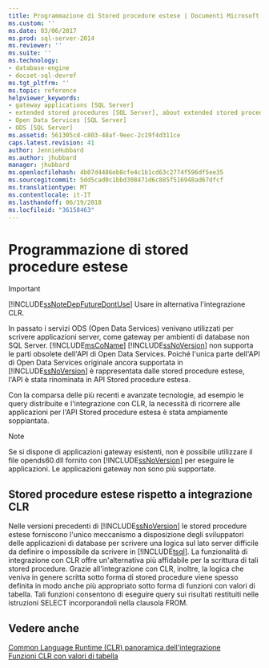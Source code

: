 ```yaml
---
title: Programmazione di Stored procedure estese | Documenti Microsoft
ms.custom: ''
ms.date: 03/06/2017
ms.prod: sql-server-2014
ms.reviewer: ''
ms.suite: ''
ms.technology:
- database-engine
- docset-sql-devref
ms.tgt_pltfrm: ''
ms.topic: reference
helpviewer_keywords:
- gateway applications [SQL Server]
- extended stored procedures [SQL Server], about extended stored procedures
- Open Data Services [SQL Server]
- ODS [SQL Server]
ms.assetid: 561305cd-c803-48af-9eec-2c19f4d311ce
caps.latest.revision: 41
author: JennieHubbard
ms.author: jhubbard
manager: jhubbard
ms.openlocfilehash: 4b07d4486eb8cfe4c1b1cd63c2774f596df5ee35
ms.sourcegitcommit: 5dd5cad0c1bbd308471d6c885f516948ad67dfcf
ms.translationtype: MT
ms.contentlocale: it-IT
ms.lasthandoff: 06/19/2018
ms.locfileid: "36158463"
---
```

# <a name="programming-extended-stored-procedures"></a>Programmazione di stored procedure estese
    
> [!IMPORTANT]  
>  [!INCLUDE[ssNoteDepFutureDontUse](../../includes/ssnotedepfuturedontuse-md.md)] Usare in alternativa l'integrazione CLR.  
  
 In passato i servizi ODS (Open Data Services) venivano utilizzati per scrivere applicazioni server, come gateway per ambienti di database non SQL Server. [!INCLUDE[msCoName](../../includes/msconame-md.md)] [!INCLUDE[ssNoVersion](../../includes/ssnoversion-md.md)] non supporta le parti obsolete dell'API di Open Data Services. Poiché l'unica parte dell'API di Open Data Services originale ancora supportata in [!INCLUDE[ssNoVersion](../../includes/ssnoversion-md.md)] è rappresentata dalle stored procedure estese, l'API è stata rinominata in API Stored procedure estesa.  
  
 Con la comparsa delle più recenti e avanzate tecnologie, ad esempio le query distribuite e l'integrazione con CLR, la necessità di ricorrere alle applicazioni per l'API Stored procedure estesa è stata ampiamente soppiantata.  
  
> [!NOTE]  
>  Se si dispone di applicazioni gateway esistenti, non è possibile utilizzare il file opends60.dll fornito con [!INCLUDE[ssNoVersion](../../includes/ssnoversion-md.md)] per eseguire le applicazioni. Le applicazioni gateway non sono più supportate.  
  
## <a name="extended-stored-procedures-vs-clr-integration"></a>Stored procedure estese rispetto a integrazione CLR  
 Nelle versioni precedenti di [!INCLUDE[ssNoVersion](../../includes/ssnoversion-md.md)] le stored procedure estese forniscono l'unico meccanismo a disposizione degli sviluppatori delle applicazioni di database per scrivere una logica sul lato server difficile da definire o impossibile da scrivere in [!INCLUDE[tsql](../../includes/tsql-md.md)]. La funzionalità di integrazione con CLR offre un'alternativa più affidabile per la scrittura di tali stored procedure. Grazie all'integrazione con CLR, inoltre, la logica che veniva in genere scritta sotto forma di stored procedure viene spesso definita in modo anche più appropriato sotto forma di funzioni con valori di tabella. Tali funzioni consentono di eseguire query sui risultati restituiti nelle istruzioni SELECT incorporandoli nella clausola FROM.  
  
## <a name="see-also"></a>Vedere anche  
 [Common Language Runtime &#40;CLR&#41; panoramica dell'integrazione](../clr-integration/common-language-runtime-integration-overview.md)   
 [Funzioni CLR con valori di tabella](../clr-integration-database-objects-user-defined-functions/clr-table-valued-functions.md)  
  
  